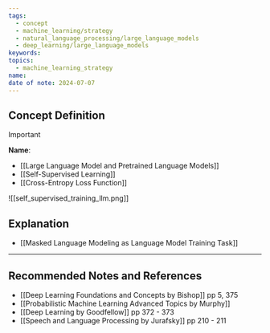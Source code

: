 ```yaml
---
tags:
  - concept
  - machine_learning/strategy
  - natural_language_processing/large_language_models
  - deep_learning/large_language_models
keywords: 
topics:
  - machine_learning_strategy
name: 
date of note: 2024-07-07
---
```


## Concept Definition

>[!important]
>**Name**: 


- [[Large Language Model and Pretrained Language Models]]
- [[Self-Supervised Learning]]
- [[Cross-Entropy Loss Function]]

![[self_supervised_training_llm.png]]


## Explanation


- [[Masked Language Modeling as Language Model Training Task]]


-----------
##  Recommended Notes and References


- [[Deep Learning Foundations and Concepts by Bishop]] pp 5, 375
- [[Probabilistic Machine Learning Advanced Topics by Murphy]]
- [[Deep Learning by Goodfellow]] pp 372 - 373
- [[Speech and Language Processing by Jurafsky]] pp 210 - 211